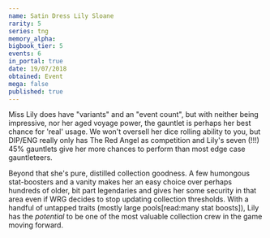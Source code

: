 ```yaml
---
name: Satin Dress Lily Sloane
rarity: 5
series: tng
memory_alpha:
bigbook_tier: 5
events: 6
in_portal: true
date: 19/07/2018
obtained: Event
mega: false
published: true
---
```


Miss Lily does have "variants" and an "event count", but with neither being impressive, nor her aged voyage power, the gauntlet is perhaps her best chance for 'real' usage. We won't oversell her dice rolling ability to you, but DIP/ENG really only has The Red Angel as competition and Lily's seven (!!!) 45% gauntlets give her more chances to perform than most edge case gauntleteers. 

Beyond that she's pure, distilled collection goodness. A few humongous stat-boosters and a vanity makes her an easy choice over perhaps hundreds of older, bit part legendaries and gives her some security in that area even if WRG decides to stop updating collection thresholds. With a handful of untapped traits (mostly large pools[read:many stat boosts]), Lily has the *potential* to be one of the most valuable collection crew in the game moving forward.
